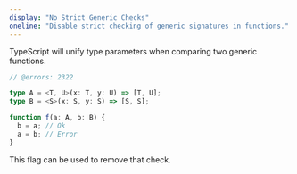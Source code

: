 ```yaml
---
display: "No Strict Generic Checks"
oneline: "Disable strict checking of generic signatures in functions."
---
```


TypeScript will unify type parameters when comparing two generic functions.

```ts twoslash
// @errors: 2322

type A = <T, U>(x: T, y: U) => [T, U];
type B = <S>(x: S, y: S) => [S, S];

function f(a: A, b: B) {
  b = a; // Ok
  a = b; // Error
}
```

This flag can be used to remove that check.
